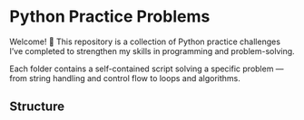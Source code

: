 # Python Practice Problems

Welcome! 👋 This repository is a collection of Python practice challenges I’ve completed to strengthen my skills in programming and problem-solving.

Each folder contains a self-contained script solving a specific problem — from string handling and control flow to loops and algorithms.

## Structure


